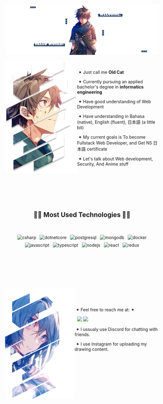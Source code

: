 <img src="./assets/images/herobanner.png">

<br>

<div>
 <div>
  <img src="./assets/images/haruhiro.png" align="left">
  <p align="right">

   &nbsp;
    
   &nbsp;&#10022; Just call me **Old Cat**

   &nbsp;&#10022; Currently pursuing an applied bachelor's degree in **informatics engineering**

   &nbsp;&#10022; Have good understanding of Web Development

   &nbsp;&#10022; Have understanding in Bahasa (native), English (fluent), 日本語 (a little bit)

   &nbsp;&#10022; My current goals is To become Fullstack Web Developer, and Get N5 日本語 certificate
   
   &nbsp;&#10022; Let's talk about Web development, Security, And Anime stuff
   
  </p>
 </div>
</div>

<br><br><br><br><br><br>
<h2 align="center">🧑‍💻 Most Used Technologies 🧑‍💻</h2>
<br>
<p align="center">
    <img src="https://cdn.jsdelivr.net/gh/devicons/devicon/icons/csharp/csharp-original.svg" alt="csharp" width="54" height="54" style="vertical-align:top; margin:4px;">
    <img src="https://cdn.jsdelivr.net/gh/devicons/devicon/icons/dotnetcore/dotnetcore-original.svg" alt="dotnetcore" width="54" height="54" style="vertical-align:top; margin:4px;">
    <img src="https://cdn.jsdelivr.net/gh/devicons/devicon/icons/postgresql/postgresql-original.svg" alt="postgresql" width="54" height="54" style="vertical-align:top; margin:4px;">
    <img src="https://cdn.jsdelivr.net/gh/devicons/devicon/icons/mongodb/mongodb-original.svg" alt="mongodb" width="54" height="54" style="vertical-align:top; margin:4px;">
    <img src="https://cdn.jsdelivr.net/gh/devicons/devicon/icons/docker/docker-plain.svg" alt="docker" width="54" height="54" style="vertical-align:top; margin:4px;">
    <img src="https://cdn.jsdelivr.net/gh/devicons/devicon/icons/javascript/javascript-original.svg" alt="javascript" width="54" height="54" style="vertical-align:top; margin:4px;">
    <img src="https://cdn.jsdelivr.net/gh/devicons/devicon/icons/typescript/typescript-original.svg" alt="typescript" width="54" height="54" style="vertical-align:top; margin:4px;">
    <img src="https://cdn.jsdelivr.net/gh/devicons/devicon/icons/nodejs/nodejs-original.svg" alt="nodejs" width="54" height="54" style="vertical-align:top; margin:4px;">
    <img src="https://cdn.jsdelivr.net/gh/devicons/devicon/icons/react/react-original.svg" alt="react" width="54" height="54" style="vertical-align:top; margin:4px;">
    <img src="https://cdn.jsdelivr.net/gh/devicons/devicon/icons/redux/redux-original.svg" alt="redux" width="54" height="54" style="vertical-align:top; margin:4px;">
</p>
<h2></h2>
<br><br><br><br><br>

<div>
 <div>
  <img src="./assets/images/mary.png" align="left">
  <p align="right">

   &nbsp;
   
   &nbsp;
    
   &nbsp;&#10022; Feel free to reach me at: &#10022;

   &nbsp; 
   <a href="https://discord.com/users/1122382759990657044" target="_blank"><img src="https://img.shields.io/badge/discord-%237289DA.svg?&style=for-the-badge&logo=discord&logoColor=white" /></a>
   <a href="https://www.instagram.com/oldcat.ash" target="_blank"><img src="https://img.shields.io/badge/Instagram-%23E4405F.svg?style=for-the-badge&logo=Instagram&logoColor=white" /></a>

   &nbsp;&#10022; I ussualy use Discord for chatting with friends.
   
   &nbsp;&#10022; I use Instagram for uploading my drawing content.
   
  </p>
 </div>
</div>
